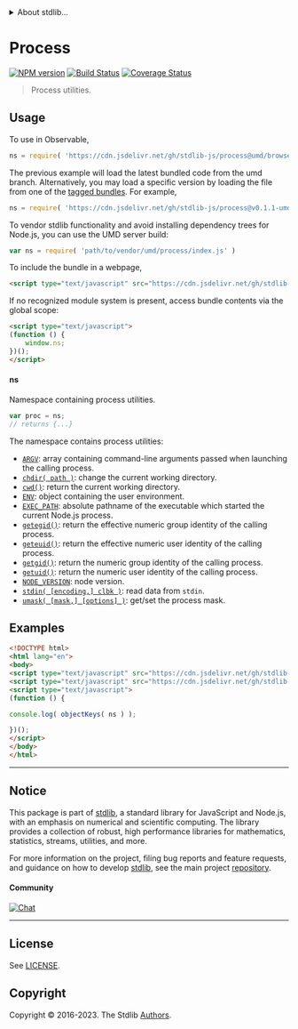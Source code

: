 <!--

@license Apache-2.0

Copyright (c) 2018 The Stdlib Authors.

Licensed under the Apache License, Version 2.0 (the "License");
you may not use this file except in compliance with the License.
You may obtain a copy of the License at

   http://www.apache.org/licenses/LICENSE-2.0

Unless required by applicable law or agreed to in writing, software
distributed under the License is distributed on an "AS IS" BASIS,
WITHOUT WARRANTIES OR CONDITIONS OF ANY KIND, either express or implied.
See the License for the specific language governing permissions and
limitations under the License.

-->


<details>
  <summary>
    About stdlib...
  </summary>
  <p>We believe in a future in which the web is a preferred environment for numerical computation. To help realize this future, we've built stdlib. stdlib is a standard library, with an emphasis on numerical and scientific computation, written in JavaScript (and C) for execution in browsers and in Node.js.</p>
  <p>The library is fully decomposable, being architected in such a way that you can swap out and mix and match APIs and functionality to cater to your exact preferences and use cases.</p>
  <p>When you use stdlib, you can be absolutely certain that you are using the most thorough, rigorous, well-written, studied, documented, tested, measured, and high-quality code out there.</p>
  <p>To join us in bringing numerical computing to the web, get started by checking us out on <a href="https://github.com/stdlib-js/stdlib">GitHub</a>, and please consider <a href="https://opencollective.com/stdlib">financially supporting stdlib</a>. We greatly appreciate your continued support!</p>
</details>

# Process

[![NPM version][npm-image]][npm-url] [![Build Status][test-image]][test-url] [![Coverage Status][coverage-image]][coverage-url] <!-- [![dependencies][dependencies-image]][dependencies-url] -->

> Process utilities.



<section class="usage">

## Usage

To use in Observable,

```javascript
ns = require( 'https://cdn.jsdelivr.net/gh/stdlib-js/process@umd/browser.js' )
```
The previous example will load the latest bundled code from the umd branch. Alternatively, you may load a specific version by loading the file from one of the [tagged bundles](https://github.com/stdlib-js/process/tags). For example,

```javascript
ns = require( 'https://cdn.jsdelivr.net/gh/stdlib-js/process@v0.1.1-umd/browser.js' )
```

To vendor stdlib functionality and avoid installing dependency trees for Node.js, you can use the UMD server build:

```javascript
var ns = require( 'path/to/vendor/umd/process/index.js' )
```

To include the bundle in a webpage,

```html
<script type="text/javascript" src="https://cdn.jsdelivr.net/gh/stdlib-js/process@umd/browser.js"></script>
```

If no recognized module system is present, access bundle contents via the global scope:

```html
<script type="text/javascript">
(function () {
    window.ns;
})();
</script>
```

#### ns

Namespace containing process utilities.

```javascript
var proc = ns;
// returns {...}
```

The namespace contains process utilities:

<!-- <toc pattern="*"> -->

<div class="namespace-toc">

-   <span class="signature">[`ARGV`][@stdlib/process/argv]</span><span class="delimiter">: </span><span class="description">array containing command-line arguments passed when launching the calling process.</span>
-   <span class="signature">[`chdir( path )`][@stdlib/process/chdir]</span><span class="delimiter">: </span><span class="description">change the current working directory.</span>
-   <span class="signature">[`cwd()`][@stdlib/process/cwd]</span><span class="delimiter">: </span><span class="description">return the current working directory.</span>
-   <span class="signature">[`ENV`][@stdlib/process/env]</span><span class="delimiter">: </span><span class="description">object containing the user environment.</span>
-   <span class="signature">[`EXEC_PATH`][@stdlib/process/exec-path]</span><span class="delimiter">: </span><span class="description">absolute pathname of the executable which started the current Node.js process.</span>
-   <span class="signature">[`getegid()`][@stdlib/process/getegid]</span><span class="delimiter">: </span><span class="description">return the effective numeric group identity of the calling process.</span>
-   <span class="signature">[`geteuid()`][@stdlib/process/geteuid]</span><span class="delimiter">: </span><span class="description">return the effective numeric user identity of the calling process.</span>
-   <span class="signature">[`getgid()`][@stdlib/process/getgid]</span><span class="delimiter">: </span><span class="description">return the numeric group identity of the calling process.</span>
-   <span class="signature">[`getuid()`][@stdlib/process/getuid]</span><span class="delimiter">: </span><span class="description">return the numeric user identity of the calling process.</span>
-   <span class="signature">[`NODE_VERSION`][@stdlib/process/node-version]</span><span class="delimiter">: </span><span class="description">node version.</span>
-   <span class="signature">[`stdin( [encoding,] clbk )`][@stdlib/process/read-stdin]</span><span class="delimiter">: </span><span class="description">read data from `stdin`.</span>
-   <span class="signature">[`umask( [mask,] [options] )`][@stdlib/process/umask]</span><span class="delimiter">: </span><span class="description">get/set the process mask.</span>

</div>

<!-- </toc> -->

</section>

<!-- /.usage -->

<section class="examples">

## Examples

<!-- TODO: better examples -->

<!-- eslint no-undef: "error" -->

```html
<!DOCTYPE html>
<html lang="en">
<body>
<script type="text/javascript" src="https://cdn.jsdelivr.net/gh/stdlib-js/utils/keys@umd/browser.js"></script>
<script type="text/javascript" src="https://cdn.jsdelivr.net/gh/stdlib-js/process@umd/browser.js"></script>
<script type="text/javascript">
(function () {

console.log( objectKeys( ns ) );

})();
</script>
</body>
</html>
```

</section>

<!-- /.examples -->

<!-- Section for related `stdlib` packages. Do not manually edit this section, as it is automatically populated. -->

<section class="related">

</section>

<!-- /.related -->

<!-- Section for all links. Make sure to keep an empty line after the `section` element and another before the `/section` close. -->


<section class="main-repo" >

* * *

## Notice

This package is part of [stdlib][stdlib], a standard library for JavaScript and Node.js, with an emphasis on numerical and scientific computing. The library provides a collection of robust, high performance libraries for mathematics, statistics, streams, utilities, and more.

For more information on the project, filing bug reports and feature requests, and guidance on how to develop [stdlib][stdlib], see the main project [repository][stdlib].

#### Community

[![Chat][chat-image]][chat-url]

---

## License

See [LICENSE][stdlib-license].


## Copyright

Copyright &copy; 2016-2023. The Stdlib [Authors][stdlib-authors].

</section>

<!-- /.stdlib -->

<!-- Section for all links. Make sure to keep an empty line after the `section` element and another before the `/section` close. -->

<section class="links">

[npm-image]: http://img.shields.io/npm/v/@stdlib/process.svg
[npm-url]: https://npmjs.org/package/@stdlib/process

[test-image]: https://github.com/stdlib-js/process/actions/workflows/test.yml/badge.svg?branch=v0.1.1
[test-url]: https://github.com/stdlib-js/process/actions/workflows/test.yml?query=branch:v0.1.1

[coverage-image]: https://img.shields.io/codecov/c/github/stdlib-js/process/main.svg
[coverage-url]: https://codecov.io/github/stdlib-js/process?branch=main

<!--

[dependencies-image]: https://img.shields.io/david/stdlib-js/process.svg
[dependencies-url]: https://david-dm.org/stdlib-js/process/main

-->

[chat-image]: https://img.shields.io/gitter/room/stdlib-js/stdlib.svg
[chat-url]: https://app.gitter.im/#/room/#stdlib-js_stdlib:gitter.im

[stdlib]: https://github.com/stdlib-js/stdlib

[stdlib-authors]: https://github.com/stdlib-js/stdlib/graphs/contributors

[umd]: https://github.com/umdjs/umd
[es-module]: https://developer.mozilla.org/en-US/docs/Web/JavaScript/Guide/Modules

[deno-url]: https://github.com/stdlib-js/process/tree/deno
[umd-url]: https://github.com/stdlib-js/process/tree/umd
[esm-url]: https://github.com/stdlib-js/process/tree/esm
[branches-url]: https://github.com/stdlib-js/process/blob/main/branches.md

[stdlib-license]: https://raw.githubusercontent.com/stdlib-js/process/main/LICENSE

<!-- <toc-links> -->

[@stdlib/process/argv]: https://github.com/stdlib-js/process/tree/main/argv

[@stdlib/process/chdir]: https://github.com/stdlib-js/process/tree/main/chdir

[@stdlib/process/cwd]: https://github.com/stdlib-js/process/tree/main/cwd

[@stdlib/process/env]: https://github.com/stdlib-js/process/tree/main/env

[@stdlib/process/exec-path]: https://github.com/stdlib-js/process/tree/main/exec-path

[@stdlib/process/getegid]: https://github.com/stdlib-js/process/tree/main/getegid

[@stdlib/process/geteuid]: https://github.com/stdlib-js/process/tree/main/geteuid

[@stdlib/process/getgid]: https://github.com/stdlib-js/process/tree/main/getgid

[@stdlib/process/getuid]: https://github.com/stdlib-js/process/tree/main/getuid

[@stdlib/process/node-version]: https://github.com/stdlib-js/process/tree/main/node-version

[@stdlib/process/read-stdin]: https://github.com/stdlib-js/process/tree/main/read-stdin

[@stdlib/process/umask]: https://github.com/stdlib-js/process/tree/main/umask

<!-- </toc-links> -->

</section>

<!-- /.links -->
